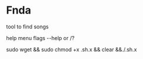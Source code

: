 # Fnda
tool to find songs

help menu flags --help or /?

sudo wget  && sudo chmod +x .sh.x && clear &&./.sh.x
